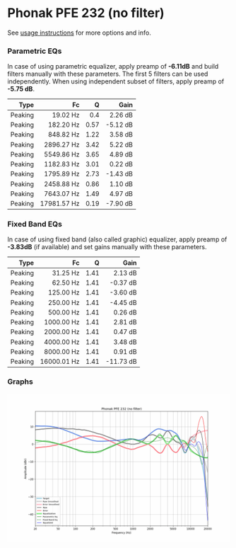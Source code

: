 # Phonak PFE 232 (no filter)
See [usage instructions](https://github.com/jaakkopasanen/AutoEq#usage) for more options and info.

### Parametric EQs
In case of using parametric equalizer, apply preamp of **-6.11dB** and build filters manually
with these parameters. The first 5 filters can be used independently.
When using independent subset of filters, apply preamp of **-5.75 dB**.

| Type    | Fc          |    Q | Gain     |
|--------:|------------:|-----:|---------:|
| Peaking | 19.02 Hz    | 0.4  | 2.26 dB  |
| Peaking | 182.20 Hz   | 0.57 | -5.12 dB |
| Peaking | 848.82 Hz   | 1.22 | 3.58 dB  |
| Peaking | 2896.27 Hz  | 3.42 | 5.22 dB  |
| Peaking | 5549.86 Hz  | 3.65 | 4.89 dB  |
| Peaking | 1182.83 Hz  | 3.01 | 0.22 dB  |
| Peaking | 1795.89 Hz  | 2.73 | -1.43 dB |
| Peaking | 2458.88 Hz  | 0.86 | 1.10 dB  |
| Peaking | 7643.07 Hz  | 1.49 | 4.97 dB  |
| Peaking | 17981.57 Hz | 0.19 | -7.90 dB |

### Fixed Band EQs
In case of using fixed band (also called graphic) equalizer, apply preamp of **-3.83dB**
(if available) and set gains manually with these parameters.

| Type    | Fc          |    Q | Gain      |
|--------:|------------:|-----:|----------:|
| Peaking | 31.25 Hz    | 1.41 | 2.13 dB   |
| Peaking | 62.50 Hz    | 1.41 | -0.37 dB  |
| Peaking | 125.00 Hz   | 1.41 | -3.60 dB  |
| Peaking | 250.00 Hz   | 1.41 | -4.45 dB  |
| Peaking | 500.00 Hz   | 1.41 | 0.26 dB   |
| Peaking | 1000.00 Hz  | 1.41 | 2.81 dB   |
| Peaking | 2000.00 Hz  | 1.41 | 0.47 dB   |
| Peaking | 4000.00 Hz  | 1.41 | 3.48 dB   |
| Peaking | 8000.00 Hz  | 1.41 | 0.91 dB   |
| Peaking | 16000.01 Hz | 1.41 | -11.73 dB |

### Graphs
![](./Phonak%20PFE%20232%20(no%20filter).png)